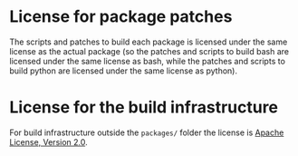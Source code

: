 # License for package patches

The scripts and patches to build each package is licensed under the same
license as the actual package (so the patches and scripts to build bash are
licensed under the same license as bash, while the patches and scripts to build
python are licensed under the same license as python).

# License for the build infrastructure

For build infrastructure outside the `packages/` folder the license is
[Apache License, Version 2.0](https://www.apache.org/licenses/LICENSE-2.0).
